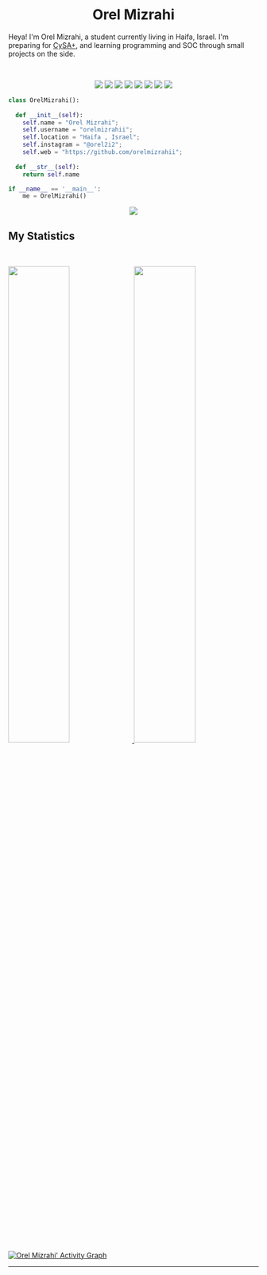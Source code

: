 <h1 align="center">
  <b>Orel Mizrahi</b>
</h1>

Heya! I'm Orel Mizrahi, a student currently living in Haifa, Israel. I'm preparing for 
<a href="https://www.comptia.org/certifications/cybersecurity-analyst">CySA+</a>, 
and learning programming and SOC through small projects  on the side.

<br>

<p>
<div align="center">
  <img src="https://img.shields.io/badge/-HTML-c58545?style=for-the-badge&logo=html5&logoColor=c58545&labelColor=282828">
  <img src="https://img.shields.io/badge/-CSS-d1a01f?style=for-the-badge&logo=css3&logoColor=d1a01f&labelColor=282828">
  <img src="https://img.shields.io/badge/php-%23777BB4.svg?style=for-the-badge&logo=php&logoColor=white">
  <img src="https://img.shields.io/badge/-Python-98b982?style=for-the-badge&logo=python&logoColor=98b982&labelColor=282828">
  <img src="https://img.shields.io/badge/Kali-268BEE?style=for-the-badge&logo=kalilinux&logoColor=white">
  <img src="https://img.shields.io/badge/Linux-FCC624?style=for-the-badge&logo=linux&logoColor=black">
  <img src="https://img.shields.io/badge/orel2i2-%23E4405F.svg?style=for-the-badge&logo=Instagram&logoColor=white">
  <img src="https://img.shields.io/badge/%3Corel#4378%3E-%237289DA.svg?style=for-the-badge&logo=discord&logoColor=white">
                                                                                                      
</div>
</p>

```python
class OrelMizrahi():
    
  def __init__(self):
    self.name = "Orel Mizrahi";
    self.username = "orelmizrahii";
    self.location = "Haifa , Israel";
    self.instagram = "@orel2i2";
    self.web = "https://github.com/orelmizrahii";
  
  def __str__(self):
    return self.name

if __name__ == '__main__':
    me = OrelMizrahi()
```

<div align="center">
  <a href="https://open.spotify.com/user/thaq5x54qyvfs4glbk8ijkpue">
    <img src="https://readme-spotify-tingz.vercel.app/api/now-playing">
  </a>
</div>

<!--
<div align="center">
  <a href="https://open.spotify.com/user/thaq5x54qyvfs4glbk8ijkpue">
    <img src="https://spotify-readme-theta-virid.vercel.app/api?scan=true&theme=dark" width="240px">
  </a>
</div>
-->

## My Statistics

<br/>
<p align="left">
  <a href="https://github.com/orelmizrahii">
  <img width="49.5%" src="https://github-readme-stats.vercel.app/api?username=orelmizrahii&show_icons=true&theme=gruvbox&hide_border=true" />
    <img width="49.5%" src="https://github-readme-streak-stats.herokuapp.com/?user=orelmizrahii&theme=gruvbox&hide_border=true" />
  </a>
</p>
<br>

[![Orel Mizrahi' Activity Graph](https://activity-graph.herokuapp.com/graph?username=orelmizrahii&custom_title=Orel%20Trips's%20Contribution%20Graph&theme=gruvbox&bg_color=282828&hide_border=true&line=d1a01f&point=c58545)](https://github.com/orelmizrahii)

------
